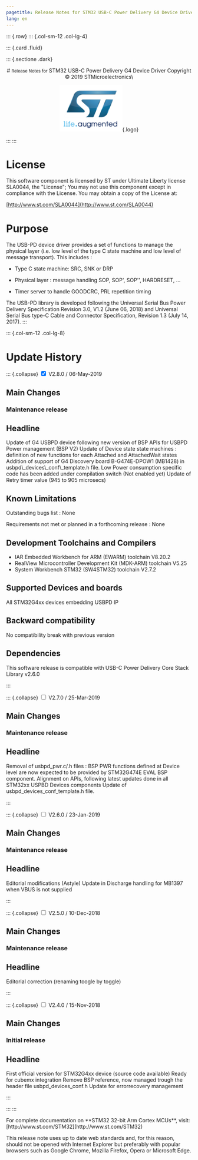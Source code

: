 ```yaml
---
pagetitle: Release Notes for STM32 USB-C Power Delivery G4 Device Driver
lang: en
---
```


::: {.row}
::: {.col-sm-12 .col-lg-4}

::: {.card .fluid}

::: {.sectione .dark}
<center>
# <small>Release Notes for</small> STM32 USB-C Power Delivery G4 Device Driver
Copyright &copy; 2019 STMicroelectronics\
    
[![ST logo](_htmresc/st_logo.png)](https://www.st.com){.logo}
</center>
:::
:::

# License

This software component is licensed by ST under Ultimate Liberty license
SLA0044, the \"License\"; You may not use this component except in
compliance with the License. You may obtain a copy of the License at:

[http://www.st.com/SLA0044](http://www.st.com/SLA0044)

# Purpose

The USB-PD device driver provides a set of functions to manage the physical layer (i.e. low level of the type C state machine and low level of message transport). This includes :

- Type C state machine: SRC, SNK or DRP

- Physical layer : message handling SOP, SOP', SOP'', HARDRESET, ...

- Timer server to handle GOODCRC, PRL repetition timing

The USB-PD library is developed following the Universal Serial Bus Power Delivery Specification Revision 3.0, V1.2 (June 06, 2018) and Universal Serial Bus type-C Cable 
and Connector Specification, Revision 1.3 (July 14, 2017).
:::

::: {.col-sm-12 .col-lg-8}
# Update History

::: {.collapse}
<input type="checkbox" id="collapse-section6" checked aria-hidden="true">
<label for="collapse-section6" aria-hidden="true">V2.8.0 / 06-May-2019</label>
<div>

## Main Changes

### Maintenance release

  Headline
  ----------------------------------------------------------
  Update of G4 USBPD device following new version of BSP APIs for USBPD Power management (BSP V2)
  Update of Device state state machines : definition of new functions for each Attached and AttachedWait states
  Addition of support of G4 Discovery board B-G474E-DPOW1 (MB1428) in usbpd\\_devices\\_conf\\_template.h file.
  Low Power consumption specific code has been added under compilation switch (Not enabled yet)
  Update of Retry timer value (945 to 905 microsecs)


## Known Limitations

  Outstanding bugs list : None

  Requirements not met or planned in a forthcoming release : None

## Development Toolchains and Compilers

- IAR Embedded Workbench for ARM (EWARM) toolchain V8.20.2
- RealView Microcontroller Development Kit (MDK-ARM) toolchain V5.25
- System Workbench STM32 (SW4STM32) toolchain V2.7.2

## Supported Devices and boards

  All STM32G4xx devices embedding USBPD IP

## Backward compatibility

  No compatibility break with previous version

## Dependencies

 This software release is compatible with USB-C Power Delivery Core Stack Library v2.6.0 

</div>
:::

::: {.collapse}
<input type="checkbox" id="collapse-section5" aria-hidden="true">
<label for="collapse-section5" aria-hidden="true">V2.7.0 / 25-Mar-2019</label>
<div>			

## Main Changes

### Maintenance release

  Headline
  ----------------------------------------------------------
  Removal of usbpd\_pwr.c/.h files : BSP PWR functions defined at Device level are now expected to be provided by STM32G474E EVAL BSP component.
  Alignment on APIs, following latest updates done in all STM32xx
    USPBD Devices components
  Update of usbpd\_devices\_conf\_template.h file.

</div>
:::

::: {.collapse}
<input type="checkbox" id="collapse-section4" aria-hidden="true">
<label for="collapse-section4" aria-hidden="true">V2.6.0 / 23-Jan-2019</label>
<div>			

## Main Changes

### Maintenance release

  Headline
  ----------------------------------------------------------
  Editorial modifications (Astyle)
  Update in Discharge handling for MB1397 when VBUS is not supplied

</div>
:::

::: {.collapse}
<input type="checkbox" id="collapse-section3" aria-hidden="true">
<label for="collapse-section3" aria-hidden="true">V2.5.0 / 10-Dec-2018</label>
<div>			

## Main Changes

### Maintenance release

  Headline
  ----------------------------------------------------------
  Editorial correction (renaming toogle by toggle)

</div>
:::

::: {.collapse}
<input type="checkbox" id="collapse-section2" aria-hidden="true">
<label for="collapse-section2" aria-hidden="true">V2.4.0 / 15-Nov-2018</label>
<div>			

## Main Changes

### Initial release

  Headline
  ----------------------------------------------------------
  First official version for STM32G4xx device (source code available)
  Ready for cubemx integration
  Remove BSP reference, now managed trough the header file usbpd\_devices\_conf.h
  Update for errorrecovery management

</div>
:::

:::
:::

<footer class="sticky">
For complete documentation on **STM32 32-bit Arm Cortex MCUs**,
visit: [http://www.st.com/STM32](http://www.st.com/STM32)

This release note uses up to date web standards and, for this reason, should not
be opened with Internet Explorer but preferably with popular browsers such as
Google Chrome, Mozilla Firefox, Opera or Microsoft Edge.
</footer>
